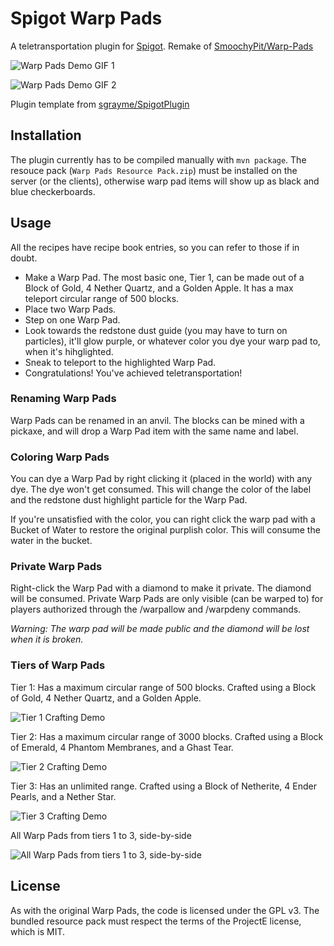 # Spigot Warp Pads

A teletransportation plugin for [Spigot](https://www.spigotmc.org/). Remake of [SmoochyPit/Warp-Pads](https://github.com/SmoochyPit/Warp-Pads)

![Warp Pads Demo GIF 1](https://i.imgur.com/vLwdrmH.gif "Warp Pads Demo GIF 1")

![Warp Pads Demo GIF 2](https://i.imgur.com/fwrORns.gif "Warp Pads Demo GIF 2")

Plugin template from [sgrayme/SpigotPlugin](https://github.com/sgrayme/SpigotPlugin)

## Installation

The plugin currently has to be compiled manually with `mvn package`. The resouce pack (`Warp Pads Resource Pack.zip`)
must be installed on the server (or the clients), otherwise warp pad items will show up as black and blue checkerboards.

## Usage

All the recipes have recipe book entries, so you can refer to those if in doubt.

* Make a Warp Pad. The most basic one, Tier 1, can be made out of a Block of Gold, 4 Nether Quartz, and a Golden Apple.
  It has a max teleport circular range of 500 blocks.
* Place two Warp Pads.
* Step on one Warp Pad.
* Look towards the redstone dust guide (you may have to turn on particles), it'll glow purple, or whatever color you dye
  your warp pad to, when it's hihglighted.
* Sneak to teleport to the highlighted Warp Pad.
* Congratulations! You've achieved teletransportation!

### Renaming Warp Pads

Warp Pads can be renamed in an anvil. The blocks can be mined with a pickaxe, and will drop a Warp Pad item with the
same name and label.

### Coloring Warp Pads

You can dye a Warp Pad by right clicking it (placed in the world) with any dye. The dye won't get consumed. This will
change the color of the label and the redstone dust highlight particle for the Warp Pad.

If you're unsatisfied with the color, you can right click the warp pad with a Bucket of Water to restore the original
purplish color. This will consume the water in the bucket.

### Private Warp Pads

Right-click the Warp Pad with a diamond to make it private. The diamond will be consumed. Private Warp Pads are only
visible (can be warped to) for players authorized through the /warpallow and /warpdeny commands.

*Warning: The warp pad will be made public and the diamond will be lost when it is broken.*

### Tiers of Warp Pads

Tier 1: Has a maximum circular range of 500 blocks. Crafted using a Block of Gold, 4 Nether Quartz, and a Golden Apple.

![Tier 1 Crafting Demo](https://i.imgur.com/NMw49Ur.png "Tier 1 Crafting Demo")


Tier 2: Has a maximum circular range of 3000 blocks. Crafted using a Block of Emerald, 4 Phantom Membranes, and a Ghast
Tear.

![Tier 2 Crafting Demo](https://i.imgur.com/QPvqCDi.png "Tier 2 Crafting Demo")


Tier 3: Has an unlimited range. Crafted using a Block of Netherite, 4 Ender Pearls, and a Nether Star.

![Tier 3 Crafting Demo](https://i.imgur.com/yS7u9lV.png "Tier 3 Crafting Demo")


All Warp Pads from tiers 1 to 3, side-by-side

![All Warp Pads from tiers 1 to 3, side-by-side](https://i.imgur.com/axIE0i4.png "All Warp Pads from tiers 1 to 3, side-by-side")

## License

As with the original Warp Pads, the code is licensed under the GPL v3. The bundled resource pack must respect the terms
of the ProjectE license, which is MIT.